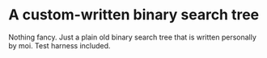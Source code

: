 # A custom-written binary search tree
Nothing fancy. Just a plain old binary search tree that is written personally by moi.
Test harness included.
